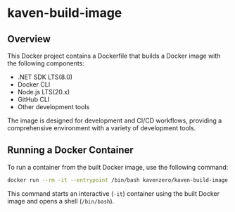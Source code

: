 # kaven-build-image

## Overview

This Docker project contains a Dockerfile that builds a Docker image with the following components:

* .NET SDK LTS(8.0)
* Docker CLI
* Node.js LTS(20.x)
* GitHub CLI
* Other development tools

The image is designed for development and CI/CD workflows, providing a comprehensive environment with a variety of development tools.

## Running a Docker Container

To run a container from the built Docker image, use the following command:

```bash
docker run --rm -it --entrypoint /bin/bash kavenzero/kaven-build-image:latest
```

This command starts an interactive (`-it`) container using the built Docker image and opens a shell (`/bin/bash`).
